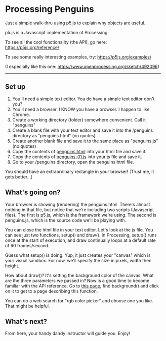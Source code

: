 # Processing Penguins

Just a simple walk-thru using p5.js to explain why objects are useful.

p5.js is a Javascript implementation of Processing.

To see all the cool functionality (the API), go here: https://p5js.org/reference/

To see some really interesting examples, try: https://p5js.org/examples/

(I especially like this one: https://www.openprocessing.org/sketch/492096)

___

## Set up
1. You'll need a simple text editor. You do have a simple text editor don't you?
1. You'll need a browser. I KNOW you have a browser. I happen to like Chrome.
1. Create a working directory (folder) somewhere convenient. Call it "penguins"
1. Create a blank file with your text editor and save it into the /penguins directory as "penguins.html" (no quotes)
1. Create another blank file and save it to the same place as "penguins.js" (no quotes)
1. Copy the contents of [penguins.html](https://github.com/cgorton1313/penguins/blob/master/penguins.html) into your html file and save it.
1. Copy the contents of [penguins-01.js](https://github.com/cgorton1313/penguins/blob/master/penguins-01.js) into your js file and save it.
1. Go to your /penguins directory, open the penguins.html file.

You should have an extraordinary rectangle in your browser! (Trust me, it gets better...)

## What's going on?
Your browser is showing (rendering) the penguins.html. There's almost nothing in that file, but notice that we're including two scripts (Javascript files). The first is p5.js, which is the framework we're using. The second is penguins.js, which is the source code we'll be playing with.

You can close the html file in your text editor. Let's look at the js file. You can see just two functions, setup() and draw(). In Processing, setup() runs once at the start of execution, and draw continually loops at a default rate of 60 frames/second.

Guess what setup() is doing. Yup, it just creates your "canvas" which is your visual sandbox. For now, we'll specify the size in pixels, width then height.

How about draw()? It's setting the background color of the canvas. What are the three parameters we passed in? Now is a good time to become familiar with the API reference. Go to [this page](https://p5js.org/reference/), find background() and click on it to get to a page describing this function.

You can do a web search for "rgb color picker" and choose one you like. That might be helpful.

## What's next?
From here, your handy dandy instructor will guide you. Enjoy!
